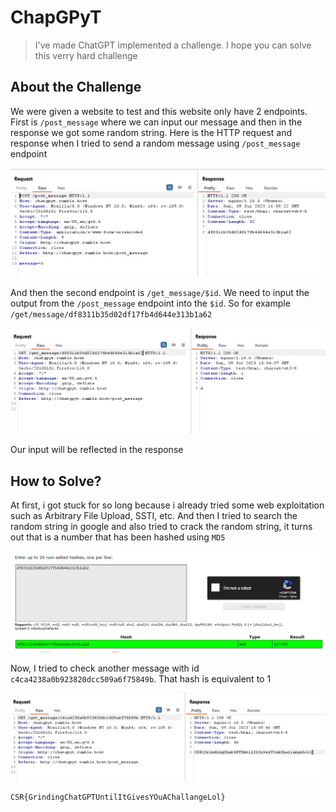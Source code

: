 # ChapGPyT
> I've made ChatGPT implemented a challenge. I hope you can solve this verry hard challenge

## About the Challenge
We were given a website to test and this website only have 2 endpoints. First is `/post_message` where we can input our message and then in the response we got some random string. Here is the HTTP request and response when I tried to send a random message using `/post_message` endpoint

![post_message](images/post_message.png)

And then the second endpoint is `/get_message/$id`. We need to input the output from the `/post_message` endpoint into the `$id`. So for example `/get/message/df8311b35d02df17fb4d644e313b1a62`

![get_message](images/get_message.png)

Our input will be reflected in the response

## How to Solve?
At first, i got stuck for so long because i already tried some web exploitation such as Arbitrary File Upload, SSTI, etc. And then I tried to search the random string in google and also tried to crack the random string, it turns out that is a number that has been hashed using `MD5`

![hash](images/hash.png)

Now, I tried to check another message with id `c4ca4238a0b923820dcc509a6f75849b`. That hash is equivalent to 1

![flag](images/flag.png)
```
CSR{GrindingChatGPTUntilItGivesYOuAChallangeLol}
```
